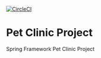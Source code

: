 [![CircleCI](https://circleci.com/gh/sharmokh/sf-pet-clinic.svg?style=svg)](https://circleci.com/gh/sharmokh/sf-pet-clinic)
# Pet Clinic Project

Spring Framework Pet Clinic Project

